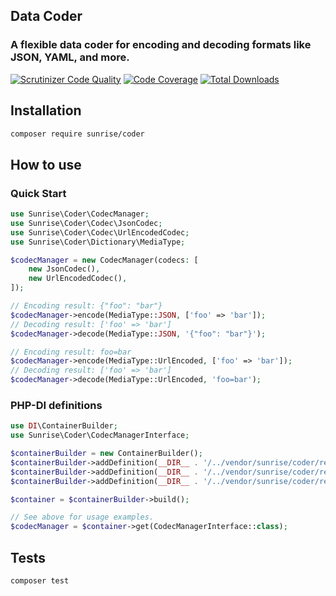 ## Data Coder

### A flexible data coder for encoding and decoding formats like JSON, YAML, and more.

[![Scrutinizer Code Quality](https://scrutinizer-ci.com/g/sunrise-php/coder/badges/quality-score.png?b=master)](https://scrutinizer-ci.com/g/sunrise-php/coder/?branch=master)
[![Code Coverage](https://scrutinizer-ci.com/g/sunrise-php/coder/badges/coverage.png?b=master)](https://scrutinizer-ci.com/g/sunrise-php/coder/?branch=master)
[![Total Downloads](https://poser.pugx.org/sunrise/coder/downloads?format=flat)](https://packagist.org/packages/sunrise/coder)

## Installation

```bash
composer require sunrise/coder
```

## How to use

### Quick Start

```php
use Sunrise\Coder\CodecManager;
use Sunrise\Coder\Codec\JsonCodec;
use Sunrise\Coder\Codec\UrlEncodedCodec;
use Sunrise\Coder\Dictionary\MediaType;

$codecManager = new CodecManager(codecs: [
    new JsonCodec(),
    new UrlEncodedCodec(),
]);

// Encoding result: {"foo": "bar"}
$codecManager->encode(MediaType::JSON, ['foo' => 'bar']);
// Decoding result: ['foo' => 'bar']
$codecManager->decode(MediaType::JSON, '{"foo": "bar"}');

// Encoding result: foo=bar
$codecManager->encode(MediaType::UrlEncoded, ['foo' => 'bar']);
// Decoding result: ['foo' => 'bar']
$codecManager->decode(MediaType::UrlEncoded, 'foo=bar');
```

### PHP-DI definitions

```php
use DI\ContainerBuilder;
use Sunrise\Coder\CodecManagerInterface;

$containerBuilder = new ContainerBuilder();
$containerBuilder->addDefinition(__DIR__ . '/../vendor/sunrise/coder/resources/definitions/coder.php');
$containerBuilder->addDefinition(__DIR__ . '/../vendor/sunrise/coder/resources/definitions/codecs/json_codec.php');
$containerBuilder->addDefinition(__DIR__ . '/../vendor/sunrise/coder/resources/definitions/codecs/url_encoded_codec.php');

$container = $containerBuilder->build();

// See above for usage examples.
$codecManager = $container->get(CodecManagerInterface::class);
```

## Tests

```bash
composer test
```
